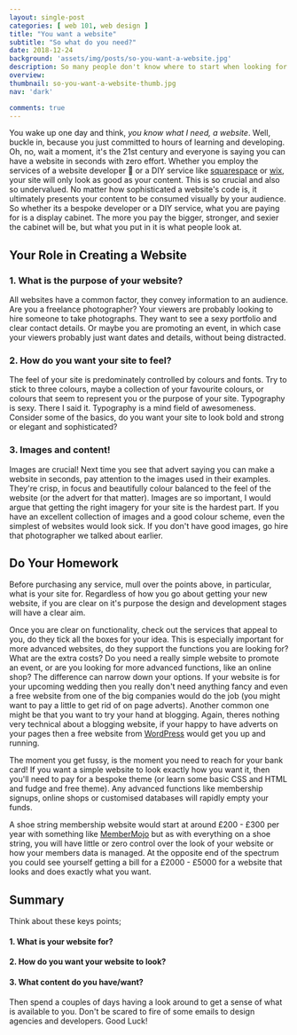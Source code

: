 ```yaml
---
layout: single-post
categories: [ web 101, web design ]
title: "You want a website"
subtitle: "So what do you need?"
date: 2018-12-24
background: 'assets/img/posts/so-you-want-a-website.jpg'
description: So many people don't know where to start when looking for a new website. This is a helpful guide on what to consider before setting off.
overview:
thumbnail: so-you-want-a-website-thumb.jpg
nav: 'dark'

comments: true
---
```


You wake up one day and think, *you know what I need, a website*. Well, buckle in, because you just committed to hours of learning and developing. Oh, no, wait a moment, it's the 21st century and everyone is saying you can have a website in seconds with zero effort. Whether you employ the services of a website developer 👋 or a DIY service like [squarespace][squarespace] or [wix][wix], your site will only look as good as your content. This is so crucial and also so undervalued. No matter how sophisticated a website's code is, it ultimately presents your content to be consumed visually by your audience. So whether its a bespoke developer or a DIY service, what you are paying for is a display cabinet. The more you pay the bigger, stronger, and sexier the cabinet will be, but what you put in it is what people look at.


## Your Role in Creating a Website

### 1. What is the purpose of your website?

All websites have a common factor, they convey information to an audience. Are you a freelance photographer? Your viewers are probably looking to hire someone to take photographs. They want to see a sexy portfolio and clear contact details. Or maybe you are promoting an event, in which case your viewers probably just want dates and details, without being distracted.

### 2. How do you want your site to feel?

The feel of your site is predominately controlled by colours and fonts. Try to stick to three colours, maybe a collection of your favourite colours, or colours that seem to represent you or the purpose of your site. Typography is sexy. There I said it. Typography is a mind field of awesomeness. Consider some of the basics, do you want your site to look bold and strong or elegant and sophisticated?  

### 3. Images and content!

Images are crucial! Next time you see that advert saying you can make a website in seconds, pay attention to the images used in their examples. They're crisp, in focus and beautifully colour balanced to the feel of the website (or the advert for that matter). Images are so important, I would argue that getting the right imagery for your site is the hardest part. If you have an excellent collection of images and a good colour scheme, even the simplest of websites would look sick. If you don't have good images, go hire that photographer we talked about earlier.

## Do Your Homework

Before purchasing any service, mull over the points above, in particular, what is your site for. Regardless of how you go about getting your new website, if you are clear on it's purpose the design and development stages will have a clear aim.

Once you are clear on functionality, check out the services that appeal to you, do they tick all the boxes for your idea. This is especially important for more advanced websites, do they support the functions you are looking for? What are the extra costs? Do you need a really simple website to promote an event, or are you looking for more advanced functions, like an online shop? The difference can narrow down your options. If your website is for your upcoming wedding then you really don't need anything fancy and even a free website from one of the big companies would do the job (you might want to pay a little to get rid of on page adverts). Another common one might be that you want to try your hand at blogging. Again, theres nothing very technical about a blogging website, if your happy to have adverts on your pages then a free website from [WordPress][wordpress] would get you up and running.

The moment you get fussy, is the moment you need to reach for your bank card! If you want a simple website to look exactly how you want it, then you'll need to pay for a bespoke theme (or learn some basic CSS and HTML and fudge and free theme). Any advanced functions like membership signups, online shops or customised databases will rapidly empty your funds.

A shoe string membership website would start at around £200 - £300 per year with something like [MemberMojo][membermojo] but as with everything on a shoe string, you will have little or zero control over the look of your website or how your members data is managed. At the opposite end of the spectrum you could see yourself getting a bill for a £2000 - £5000 for a website that looks and does exactly what you want.

## Summary

Think about these keys points;

#### 1. What is your website for?
#### 2. How do you want your website to look?
#### 3. What content do you have/want?

Then spend a couples of days having a look around to get a sense of what is available to you. Don't be scared to fire of some emails to design agencies and developers. Good Luck!


[squarespace]: https://www.squarespace.com/
[wix]: https://www.wix.com/
[wordpress]: https://www.wordpres.com/
[membermojo]: https://membermojo.co.uk/
